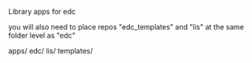 Library apps for edc

you will also need to place repos "edc_templates" and "lis" at the same folder level as "edc"

apps/
edc/
lis/
templates/
